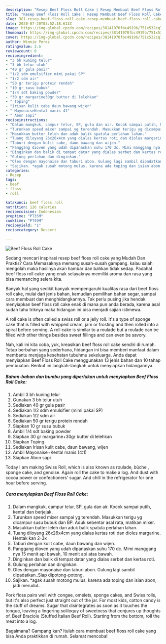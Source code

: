 ```yaml
---
description: "Resep Beef Floss Roll Cake | Resep Membuat Beef Floss Roll Cake Yang Menggugah Selera"
title: "Resep Beef Floss Roll Cake | Resep Membuat Beef Floss Roll Cake Yang Menggugah Selera"
slug: 381-resep-beef-floss-roll-cake-resep-membuat-beef-floss-roll-cake-yang-menggugah-selera
date: 2020-07-20T03:52:18.613Z
image: https://img-global.cpcdn.com/recipes/38141070fbc4919b/751x532cq70/beef-floss-roll-cake-foto-resep-utama.jpg
thumbnail: https://img-global.cpcdn.com/recipes/38141070fbc4919b/751x532cq70/beef-floss-roll-cake-foto-resep-utama.jpg
cover: https://img-global.cpcdn.com/recipes/38141070fbc4919b/751x532cq70/beef-floss-roll-cake-foto-resep-utama.jpg
author: Winnie Perez
ratingvalue: 3.6
reviewcount: 8
recipeingredient:
- "3 bh kuning telur"
- "3 bh telur utuh"
- "40 gr gula pasir"
- "1/2 sdm emulsifier mimi pakai SP"
- "1/2 sdm air"
- "50 gr terigu protein rendah"
- "10 gr susu bubuk"
- "1/4 sdt baking powder"
- "30 gr margarine30gr butter di lelehkan"
- " Toping"
- "Irisan kulit cabe daun bawang wijen"
- " MayonaiseKental manis 41"
- " Abon sapi"
recipeinstructions:
- "Dalam mangkuk, campur telur, SP, gula dan air. Kocok sampai putih, kental dan berjejak."
- "Turunkan speed mixer sampai yg terendah. Masukkan terigu yg dicampur susu bubuk dan BP. Aduk sebentar asal rata, matikan mixer."
- "Masukkan butter leleh dan aduk balik spatula perlahan lahan."
- "Tuang diloyang 26x26x4cm yang dialas kertas roti dan dioles margarine. Hentak kan 2-3x"
- "Taburi dengan kulit cabe, daun bawang dan wijen."
- "Panggang dioven yang udah dipanaskan suhu 170 dc. Mimi manggang nya 15 menit api bawah, 10 menit api atas bawah."
- "Dinginkan dan balik di tempat datar yang dialas serbet dan kertas roti."
- "Gulung perlahan dan dinginkan."
- "Oles dengan mayonaise dan taburi abon. Gulung lagi sambil dipadatkan..Siap dipotong-potong."
- "Sajikan. *agak susah motong mulus, karena ada toping dan isian abon, jadi merudul.."
categories:
- Resep
tags:
- beef
- floss
- roll

katakunci: beef floss roll 
nutrition: 126 calories
recipecuisine: Indonesian
preptime: "PT35M"
cooktime: "PT49M"
recipeyield: "1"
recipecategory: Dessert

---
```



![Beef Floss Roll Cake](https://img-global.cpcdn.com/recipes/38141070fbc4919b/751x532cq70/beef-floss-roll-cake-foto-resep-utama.jpg)

Sedang mencari inspirasi resep beef floss roll cake yang Mudah Dan Praktis? Cara Memasaknya memang susah-susah gampang. kalau salah mengolah maka hasilnya akan hambar dan bahkan tidak sedap. Padahal beef floss roll cake yang enak selayaknya memiliki aroma dan rasa yang bisa memancing selera kita.

Banyak hal yang sedikit banyak mempengaruhi kualitas rasa dari beef floss roll cake, mulai dari jenis bahan, kemudian pemilihan bahan segar, sampai cara membuat dan menghidangkannya. Tak perlu pusing jika hendak menyiapkan beef floss roll cake enak di mana pun anda berada, karena asal sudah tahu triknya maka hidangan ini bisa menjadi sajian istimewa.

A roll cake is often called a swiss roll or a jelly roll. It&#39;s a type of sponge cake that is filled with whipped cream, jam or frosting and then rolled into a spiral before serving. A roll cake is similar to a roulade but a roulade can be filled with other things besides sweet fillings and can even be savory.


Nah, kali ini kita coba, yuk, kreasikan beef floss roll cake sendiri di rumah. Tetap berbahan yang sederhana, hidangan ini bisa memberi manfaat dalam membantu menjaga kesehatan tubuhmu sekeluarga. Anda dapat menyiapkan Beef Floss Roll Cake menggunakan 13 jenis bahan dan 10 tahap pembuatan. Berikut ini langkah-langkah untuk menyiapkan hidangannya.

<!--inarticleads1-->

##### Bahan-bahan dan bumbu yang diperlukan untuk menyiapkan Beef Floss Roll Cake:

1. Ambil 3 bh kuning telur
1. Gunakan 3 bh telur utuh
1. Sediakan 40 gr gula pasir
1. Sediakan 1/2 sdm emulsifier (mimi pakai SP)
1. Sediakan 1/2 sdm air
1. Sediakan 50 gr terigu protein rendah
1. Siapkan 10 gr susu bubuk
1. Ambil 1/4 sdt baking powder
1. Siapkan 30 gr margarine+30gr butter di lelehkan
1. Siapkan  Toping
1. Sediakan Irisan kulit cabe, daun bawang, wijen
1. Ambil  Mayonaise+Kental manis (4:1)
1. Siapkan  Abon sapi


Today I am making Swiss Roll, which is also known as roulade, bûche , sponge cake, and genoise. Again roll the cake to make a log. And dust with cocoa power or confectioners&#39; sugar. And chill in the refrigerator for one hour before serving. 

<!--inarticleads2-->

##### Cara menyiapkan Beef Floss Roll Cake:

1. Dalam mangkuk, campur telur, SP, gula dan air. Kocok sampai putih, kental dan berjejak.
1. Turunkan speed mixer sampai yg terendah. Masukkan terigu yg dicampur susu bubuk dan BP. Aduk sebentar asal rata, matikan mixer.
1. Masukkan butter leleh dan aduk balik spatula perlahan lahan.
1. Tuang diloyang 26x26x4cm yang dialas kertas roti dan dioles margarine. Hentak kan 2-3x
1. Taburi dengan kulit cabe, daun bawang dan wijen.
1. Panggang dioven yang udah dipanaskan suhu 170 dc. Mimi manggang nya 15 menit api bawah, 10 menit api atas bawah.
1. Dinginkan dan balik di tempat datar yang dialas serbet dan kertas roti.
1. Gulung perlahan dan dinginkan.
1. Oles dengan mayonaise dan taburi abon. Gulung lagi sambil dipadatkan..Siap dipotong-potong.
1. Sajikan. *agak susah motong mulus, karena ada toping dan isian abon, jadi merudul..


Pork floss pairs well with congee, omelets, sponge cakes, and Swiss rolls, but it&#39;s also perfect just straight out of the jar. For most kids, cotton candy is the stuff of dreams. Sugar that disintegrates as soon as it touches the tongue, leaving a lingering soliloquy of sweetness that conjures up thoughts of. Beef Braciole (Stuffed Italian Beef Roll). Starting from the bottom, roll the meat into a log. 

Bagaimana? Gampang kan? Itulah cara membuat beef floss roll cake yang bisa Anda praktikkan di rumah. Selamat mencoba!
